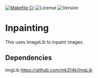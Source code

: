 
[![Makefile CI](https://github.com/mk314k/inpainting/actions/workflows/makefile.yml/badge.svg)](https://github.com/mk314k/inpainting/actions/workflows/makefile.yml)
![License](https://img.shields.io/github/license/mk314k/ImgLib)
![Version](https://img.shields.io/badge/version-1.0.0-blue)

# Inpainting 
This uses ImageLib to inpaint images.

## Dependencies
ImgLib https://github.com/mk314k/ImgLib

